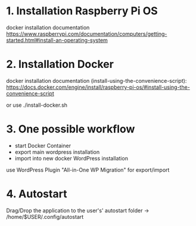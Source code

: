 

# 1. Installation Raspberry Pi OS

docker installation documentation 
https://www.raspberrypi.com/documentation/computers/getting-started.html#install-an-operating-system


# 2. Installation Docker

docker installation documentation (install-using-the-convenience-script):
https://docs.docker.com/engine/install/raspberry-pi-os/#install-using-the-convenience-script

or use ./install-docker.sh


# 3. One possible workflow
- start Docker Container
- export main wordpress installation
- import into new docker WordPress installation

use WordPress Plugin "All-in-One WP Migration" for export/import


# 4. Autostart
Drag/Drop the application to the user's' autostart folder -> /home/$USER/.config/autostart